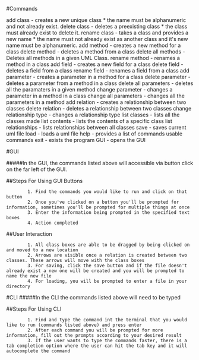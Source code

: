 #Commands

add class - creates a new unique class * the name must be alphanumeric and not already exist.
delete class - deletes a preexisting class * the class must already exist to delete it.
rename class - takes a class and provides a new name * the name must not already exist as another class and it's new name must be alphanumeric.
add method - creates a new method for a class
delete method - deletes a method from a class
delete all methods - Deletes all methods in a given UML Class.
rename method - renames a method in a class
add field - creates a new field for a class
delete field - deletes a field from a class
rename field - renames a field from a class
add parameter - creates a parameter in a method for a class
delete parameter - deletes a parameter from a method in a class
delete all parameters - deletes all the paramaters in a given method
change parameter - changes a parameter in a method in a class
change all parameters - changes all the parameters in a method
add relation - creates a relationship between two classes
delete relation - deletes a relationship between two classes
change relationship type - changes a relationship type
list classes - lists all the classes made
list contents - lists the contents of a specific class
list relationships - lists relationships between all classes
save - saves current uml file
load - loads a uml file
help - provides a list of commands usable commands
exit - exists the program
GUI - opens the GUI

#GUI

#####In the GUI, the commands listed above will accessible via button click on the far left of the GUI.
            
##Steps For Using GUI Buttons

            1. Find the commands you would like to run and click on that button
            2. Once you've clicked on a button you'll be prompted for information, sometimes you'll be prompted for multiple things at once
            3. Enter the information being prompted in the specified text boxes
            4. Action completed
    
##User Interaction

            1. All class boxes are able to be dragged by being clicked on and moved to a new location
            2. Arrows are visible once a relation is created between two classes. These arrows will move with the class boxes
            3. For saving, click the save button and if the file doesn't already exist a new one will be created and you will be prompted to name the new file
            4. For loading, you will be prompted to enter a file in your directory

#CLI
#####In the CLI the commands listed above will need to be typed

##Steps For Using CLI

            1. Find and type the command int the terminal that you would like to run (commands listed above) and press enter
            2. After each command you will be prompted for more information, fill out the prompts according to your desired result
            3. If the user wants to type the commands faster, there is a tab completion option where the user can hit the tab key and it will autocomplete the command
            

